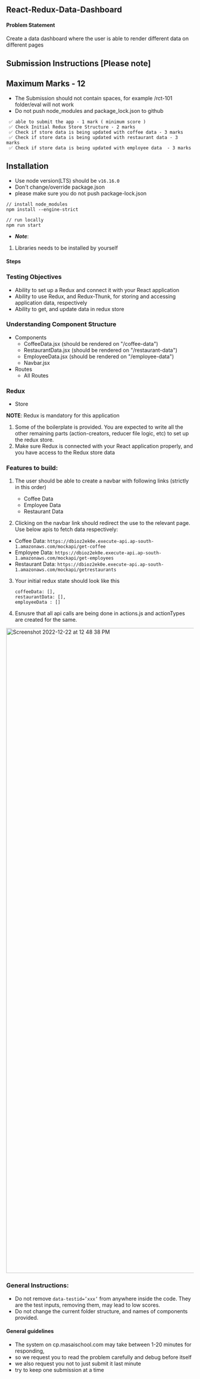 ## React-Redux-Data-Dashboard

#### Problem Statement

Create a data dashboard where the user is able to render different data on different pages

## Submission Instructions [Please note]

## Maximum Marks - 12

- The Submission should not contain spaces, for example /rct-101 folder/eval will not work
- Do not push node_modules and package_lock.json to github

```
 ✅ able to submit the app - 1 mark ( minimum score )
 ✅ Check Initial Redux Store Structure - 2 marks
 ✅ Check if store data is being updated with coffee data - 3 marks
 ✅ Check if store data is being updated with restaurant data - 3 marks
 ✅ Check if store data is being updated with employee data  - 3 marks
```

## Installation

- Use node version(LTS) should be `v16.16.0`
- Don't change/override package.json
- please make sure you do not push package-lock.json

```
// install node_modules
npm install --engine-strict

// run locally
npm run start

```
- **_Note_**:

1. Libraries needs to be installed by yourself

#### Steps

### Testing Objectives

- Ability to set up a Redux and connect it with your React application
- Ability to use Redux, and Redux-Thunk, for storing and accessing application data, respectively
- Ability to get, and update data in redux store

### Understanding Component Structure

- Components
  - CoffeeData.jsx (should be rendered on "/coffee-data")
  - RestaurantData.jsx (should be rendered on "/restaurant-data")
  - EmployeeData.jsx (should be rendered on "/employee-data")
  - Navbar.jsx
- Routes
  - All Routes

### Redux

- Store

**NOTE**: Redux is mandatory for this application

1. Some of the boilerplate is provided. You are expected to write all the other remaining parts (action-creators, reducer file logic, etc) to set up the redux store.
2. Make sure Redux is connected with your React application properly, and you have access to the Redux store data

### Features to build:

1. The user should be able to create a navbar with following links (strictly in this order)
   - Coffee Data
   - Employee Data
   - Restaurant Data

2. Clicking on the navbar link should redirect the use to the relevant page. Use below apis to fetch data respectively:
  - Coffee Data:  ```https://dbioz2ek0e.execute-api.ap-south-1.amazonaws.com/mockapi/get-coffee```
  - Employee Data:  ```https://dbioz2ek0e.execute-api.ap-south-1.amazonaws.com/mockapi/get-employees```
  - Restaurant Data:  ```https://dbioz2ek0e.execute-api.ap-south-1.amazonaws.com/mockapi/getrestaurants```

3. Your initial redux state should look like this
   ```
   coffeeData: [],
   restaurantData: [],
   employeeData : []
   ```

5. Esnusre that all api calls are being done in actions.js and actionTypes are created for the same.


<img width="1728" alt="Screenshot 2022-12-22 at 12 48 38 PM" src="https://user-images.githubusercontent.com/39851506/209079252-7eb04c0f-08a1-4e9e-89d2-8fb8e746a768.png">


### General Instructions:

- Do not remove `data-testid=’xxx’` from anywhere inside the code. They are the test inputs, removing them, may lead to low scores.
- Do not change the current folder structure, and names of components provided.

#### General guidelines

- The system on cp.masaischool.com may take between 1-20 minutes for responding,
- so we request you to read the problem carefully and debug before itself
- we also request you not to just submit it last minute
- try to keep one submission at a time
